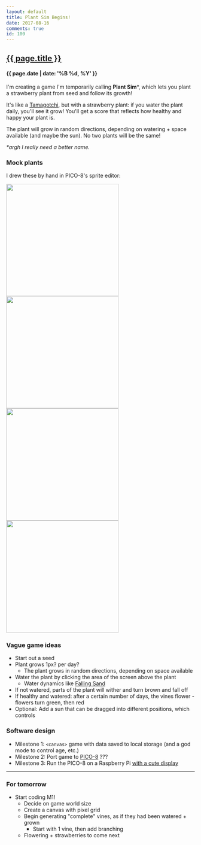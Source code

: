 ```yaml
---
layout: default
title: Plant Sim Begins!
date: 2017-08-16
comments: true
id: 100
---
```


## <a href="{{ site.baseurl }}{{ page.url }}">{{ page.title }}</a>
#### {{ page.date | date: '%B %d, %Y' }}

I'm creating a game I'm temporarily calling **Plant Sim**\*, which lets you plant a strawberry plant from seed and follow its growth!

It's like a [Tamagotchi](https://en.wikipedia.org/wiki/Tamagotchi), but with a strawberry plant: if you water the plant daily, you'll see it grow! You'll get a score that reflects how healthy and happy your plant is.

The plant will grow in random directions, depending on watering + space available (and maybe the sun). No two plants will be the same!

*\*argh I really need a better name.*

### Mock plants

I drew these by hand in PICO-8's sprite editor:

<img src="{{ site.url }}{{ site.baseurl }}/assets/images/mock1-seed.png" height="300" />
<img src="{{ site.url }}{{ site.baseurl }}/assets/images/mock2-sprout.png" height="300" />
<img src="{{ site.url }}{{ site.baseurl }}/assets/images/mock3-flowers.png" height="300" />
<img src="{{ site.url }}{{ site.baseurl }}/assets/images/mock4-strawberries.png" height="300" />

### Vague game ideas

- Start out a seed
- Plant grows 1px? per day?
  - The plant grows in random directions, depending on space available
- Water the plant by clicking the area of the screen above the plant
  - Water dynamics like [Falling Sand](http://nifty.stanford.edu/2017/feinberg-falling-sand/)
- If not watered, parts of the plant will wither and turn brown and fall off
- If healthy and watered: after a certain number of days, the vines flower - flowers turn green, then red
- Optional: Add a sun that can be dragged into different positions, which controls 

### Software design

- Milestone 1: `<canvas>` game with data saved to local storage (and a god mode to control age, etc.)
- Milestone 2: Port game to [PICO-8](https://www.lexaloffle.com/pico-8.php) ???
- Milestone 3: Run the PICO-8 on a Raspberry Pi [with a cute display](https://www.lexaloffle.com/bbs/?tid=3085)

---

### For tomorrow
- Start coding M1!
  - Decide on game world size
  - Create a canvas with pixel grid
  - Begin generating "complete" vines, as if they had been watered + grown
    - Start with 1 vine, then add branching
  - Flowering + strawberries to come next
